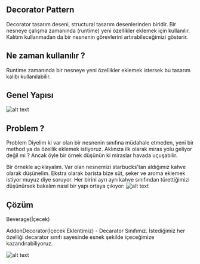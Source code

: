 ## Decorator Pattern

Decorator tasarım deseni, structural tasarım desenlerinden biridir. Bir nesneye çalışma zamanında (runtime) yeni özellikler eklemek için kullanılır. Kalıtım kullanmadan da bir nesnenin görevlerini artırabileceğimizi gösterir.

## Ne zaman kullanılır ?
Runtime zamanında bir nesneye yeni özellikler eklemek istersek bu tasarım kalıbı kullanılabilir.

## Genel Yapısı
![alt text](https://1.bp.blogspot.com/-RVRtvFsLVKM/XRJ-lhNjWMI/AAAAAAAADFU/wLpV9vOKLuUnWnS-gGjIWOWEfj7dixecgCLcBGAs/s1600/400px-Decorator_UML_class_diagram.svg.png)


## Problem ?
Problem
Diyelim ki var olan bir nesnenin sınıfına müdahale etmeden, yeni bir method ya da özellik eklemek istiyoruz. Aklınıza ilk olarak miras yolu geliyor değil mi ? Ancak öyle bir örnek düşünün ki miraslar havada uçuşabilir.

Bir örnekle açıklayalım. Var olan nesnemizi starbucks'tan aldığımız kahve olarak düşünelim. Ekstra olarak barista bize süt, şeker ve aroma eklemek istiyor muyuz diye soruyor. Her birini ayrı ayrı kahve sınıfından türettiğimizi düşünürsek bakalım nasıl bir yapı ortaya çıkıyor: 
![alt text](https://i.hizliresim.com/TzabLI.png)

## Çözüm
Beverage(İçecek)

AddonDecorator(İçecek Eklentimiz) - Decarator Sınıfımız. İstediğimiz her özelliği decarator sınıfı sayesinde esnek şekilde içeceğimize kazandırabiliyoruz.

![alt text](https://i.hizliresim.com/ZaX2bF.png)
